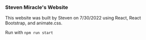 ### Steven Miracle's Website

This website was built by Steven on 7/30/2022 using React, React Bootstrap, and animate.css.

Run with `npm run start`

